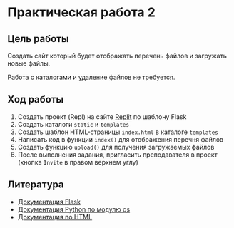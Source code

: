 # Практическая работа 2

## Цель работы

Создать сайт который будет отображать перечень файлов и загружать новые файлы.

Работа с каталогами и удаление файлов не требуется.

## Ход работы

1. Создать проект (Repl) на сайте [Replit](https://replit.com) по шаблону Flask
2. Создать каталоги `static` и `templates`
3. Создать шаблон HTML-страницы `index.html` в каталоге `templates`
4. Написать код в функции `index()` для отображения перечня файлов 
5. Создать функцию `upload()` для получения загружаемых файлов
6. После выполнения задания, пригласить преподавателя в проект (кнопка `Invite` в правом верхнем углу)

## Литература

* [Документация Flask](https://flask.palletsprojects.com/en/2.2.x/)
* [Документация Python по модулю os](https://docs.python.org/3/library/os.html)
* [Документация по HTML](https://www.w3schools.com/tags/default.asp)
